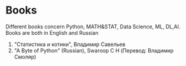 # Books
Different books concern Python, MATH&STAT, Data Science, ML, DL,AI. Books are both in English and Russian

1. "Статистика и котики", Владимир Савельев
2. "A Byte of Python" (Russian), Swaroop C H (Перевод: Владимир Смоляр)
